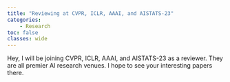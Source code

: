 ```yaml
---
title: "Reviewing at CVPR, ICLR, AAAI, and AISTATS-23"
categories: 
    - Research
toc: false
classes: wide
---
```


Hey, I will be joining CVPR, ICLR, AAAI, and AISTATS-23 as a reviewer. 
They are all premier AI research venues.
I hope to see your interesting papers there.